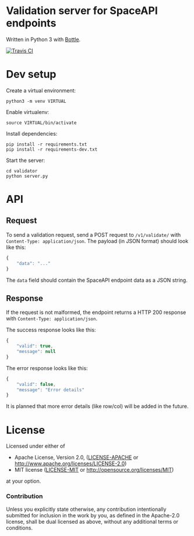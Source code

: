 # Validation server for SpaceAPI endpoints

Written in Python 3 with [Bottle](http://bottlepy.org/).

[![Travis CI][travis-ci-badge]][travis-ci]

# Dev setup

Create a virtual environment:

    python3 -m venv VIRTUAL

Enable virtualenv:

    source VIRTUAL/bin/activate

Install dependencies:

    pip install -r requirements.txt
    pip install -r requirements-dev.txt

Start the server:

    cd validator
    python server.py

# API

## Request

To send a validation request, send a POST request to `/v1/validate/` with
`Content-Type: application/json`. The payload (in JSON format) should look like
this:

```javascript
{
    "data": "..."
}
```

The `data` field should contain the SpaceAPI endpoint data as a JSON string.

## Response

If the request is not malformed, the endpoint returns a HTTP 200 response with
`Content-Type: application/json`.

The success response looks like this:

```javascript
{
    "valid": true,
    "message": null
}
```

The error response looks like this:

```javascript
{
    "valid": false,
    "message": "Error details"
}
```

It is planned that more error details (like row/col) will be added in the future.

# License

Licensed under either of

 * Apache License, Version 2.0, ([LICENSE-APACHE](LICENSE-APACHE) or
   http://www.apache.org/licenses/LICENSE-2.0)
 * MIT license ([LICENSE-MIT](LICENSE-MIT) or
   http://opensource.org/licenses/MIT)

at your option.

### Contribution

Unless you explicitly state otherwise, any contribution intentionally submitted
for inclusion in the work by you, as defined in the Apache-2.0 license, shall
be dual licensed as above, without any additional terms or conditions.

<!-- Badges -->
[travis-ci]: https://travis-ci.org/spacedirectory/validator
[travis-ci-badge]: https://img.shields.io/travis/spacedirectory/validator/master.svg
